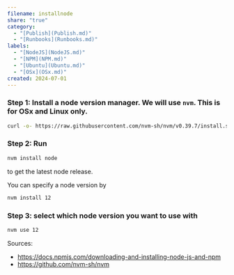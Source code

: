 ```yaml
---
filename: installnode
share: "true"
category:
  - "[Publish](Publish.md)"
  - "[Runbooks](Runbooks.md)"
labels:
  - "[NodeJS](NodeJS.md)"
  - "[NPM](NPM.md)"
  - "[Ubuntu](Ubuntu.md)"
  - "[OSx](OSx.md)"
created: 2024-07-01
---
```


### Step 1: Install a node version manager. We will use `nvm`. This is for OSx and Linux only.

```bash
curl -o- https://raw.githubusercontent.com/nvm-sh/nvm/v0.39.7/install.sh | bash
```

### Step 2: Run

```bash
nvm install node
```

to get the latest node release.

You can specify a node version by

```bash
nvm install 12
```

### Step 3: select which node version you want to use with

```bash
nvm use 12
```

Sources:

- https://docs.npmjs.com/downloading-and-installing-node-js-and-npm
- https://github.com/nvm-sh/nvm
